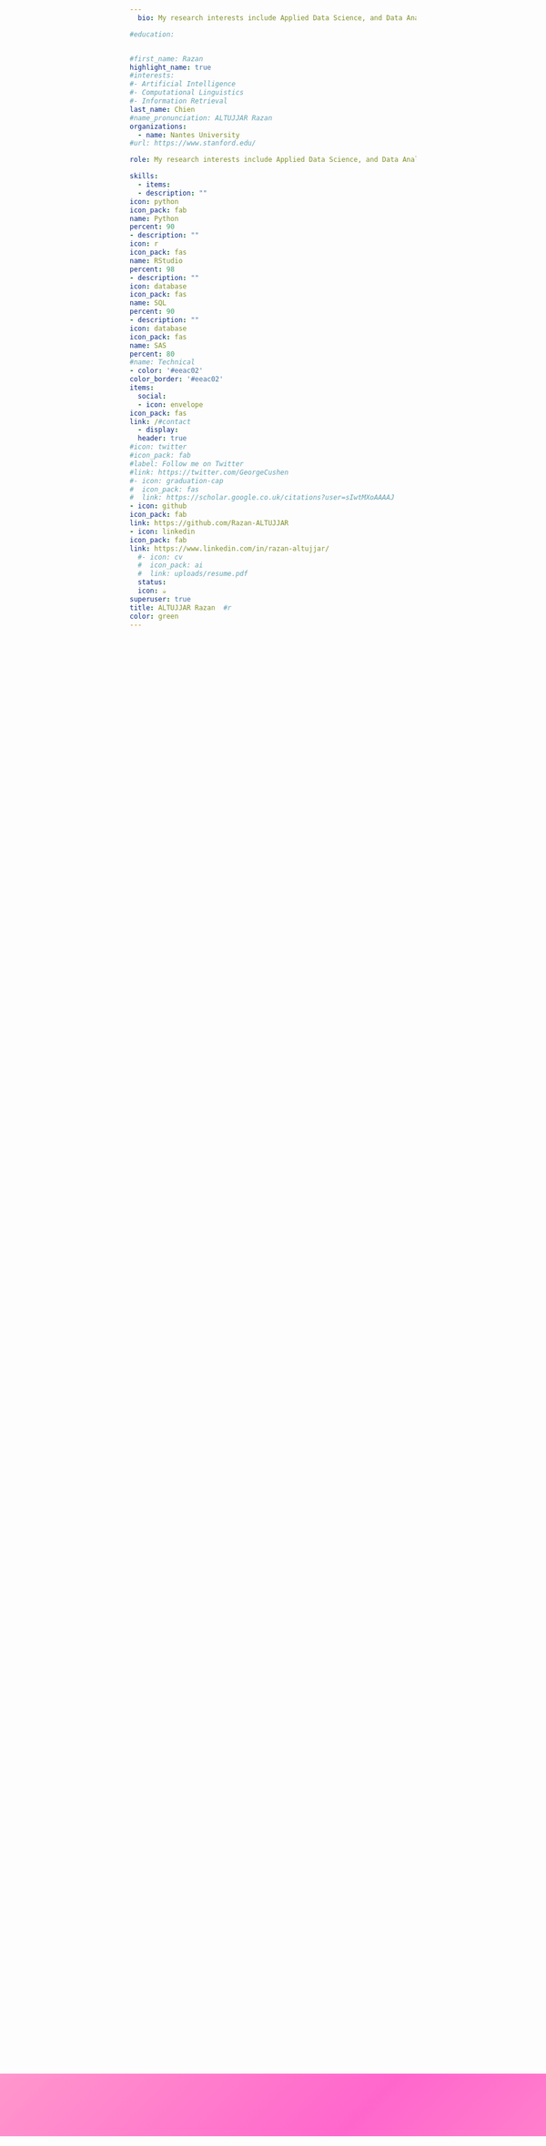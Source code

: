 ```yaml
---
  bio: My research interests include Applied Data Science, and Data Analytics.

#education:


#first_name: Razan
highlight_name: true
#interests:
#- Artificial Intelligence
#- Computational Linguistics
#- Information Retrieval
last_name: Chien
#name_pronunciation: ALTUJJAR Razan 
organizations:
  - name: Nantes University
#url: https://www.stanford.edu/

role: My research interests include Applied Data Science, and Data Analytics

skills:
  - items:
  - description: ""
icon: python
icon_pack: fab
name: Python
percent: 90
- description: ""
icon: r
icon_pack: fas
name: RStudio
percent: 98  
- description: ""
icon: database
icon_pack: fas
name: SQL
percent: 90
- description: ""
icon: database
icon_pack: fas
name: SAS
percent: 80
#name: Technical
- color: '#eeac02'
color_border: '#eeac02'
items:
  social:
  - icon: envelope
icon_pack: fas
link: /#contact
  - display:
  header: true
#icon: twitter
#icon_pack: fab
#label: Follow me on Twitter
#link: https://twitter.com/GeorgeCushen
#- icon: graduation-cap
#  icon_pack: fas
#  link: https://scholar.google.co.uk/citations?user=sIwtMXoAAAAJ
- icon: github
icon_pack: fab
link: https://github.com/Razan-ALTUJJAR
- icon: linkedin
icon_pack: fab
link: https://www.linkedin.com/in/razan-altujjar/
  #- icon: cv
  #  icon_pack: ai
  #  link: uploads/resume.pdf
  status:
  icon: ☕️
superuser: true
title: ALTUJJAR Razan  #r
color: green
---
```

  
  <style>
  .profile-section {
    display: flex;
    align-items: center;
    justify-content: flex-start; /* Alignement à gauche pour toute la section */
      background: linear-gradient(135deg, #ff99cc, #ff66cc, #ff99cc, #ff66cc); /* Bright colors */
                                  background-size: 200% 200%; /* Increased size for faster transitions */
                                    animation: gradient 5s ease infinite; /* Faster animation */
                                    color: black; /* Text color for better contrast */
                                    padding: 5px 20px; /* Padding around the section */
                                    border-radius: 8 15 80px 98px; /* Rounded corners */
                                    width: 100%;
                                  position: fixed;
                                  top: 190px; /* Position below your RMarkdown taskbar */
                                    left: 0;
                                  z-index: 9999; /* Ensure it stays above other content */
  }

@keyframes gradient {
  0% {background-position: 0% 0%;}
50% {background-position: 100% 100%;}
100% {background-position: 0% 0%;}
}

.profile-details {
  display: flex;
  align-items: center;
  justify-content: flex-start; /* Align content to the left */
    width: auto; /* Adjust width to fit content */
    margin-left: 2800px; /* Margin-left to move text more to the left */ decale phr
  color: blue
}

.profile-details h1 {
  font-size: 16px; /* Adjusted font size */
    margin: 0; /* Remove default margin */  # taille de la bar
    display: flex;
  align-items: center; /* Align text vertically */
    color: blue
}

.links {
  display: none; /* Hide the links section */
}
</style>
  
  
  
  <style>
  .bottom-section {
    display: flex;
    align-items: center;
    justify-content: flex-start; /* Alignement à gauche pour toute la section */
      background: linear-gradient(135deg, #ff99cc, #ff66cc, #ff99cc, #ff66cc); /* Bright colors */
                                  background-size: 200% 200%; /* Increased size for faster transitions */
                                    animation: gradient 5s ease infinite; /* Faster animation */
                                    color: black; /* Text color for better contrast */
                                    padding: 5px 20px; /* Padding around the section */
                                    border-radius: 8 15 80px 98px; /* Rounded corners */
                                    width: 100%;
                                  position: fixed;
                                  bottom: 190px; /* Position below your RMarkdown taskbar */
                                    left: 0;
                                  z-index: 9999; /* Ensure it stays above other content */
  }

@keyframes gradient {
  0% {background-position: 0% 0%;}
50% {background-position: 100% 100%;}
100% {background-position: 0% 0%;}
}

.bottom-details {
  display: flex;
  align-items: center;
  justify-content: flex-start; /* Align content to the left */
    width: auto; /* Adjust width to fit content */
    margin-left: 2800px; /* Margin-left to move text more to the left */ decale phr
  color: blue
}

.bottom-details h1 {
  font-size: 16px; /* Adjusted font size */
    margin: 0; /* Remove default margin */  # taille de la bar
    display: flex;
  align-items: center; /* Align text vertically */
    color: blue
}

.links {
  display: none; /* Hide the links section */
}
</style>
  

  <div class="bottom-section">
  <div class="bottom-details">
  <h1>👋 Thanks for your visit</h1>
    </div>
</div>